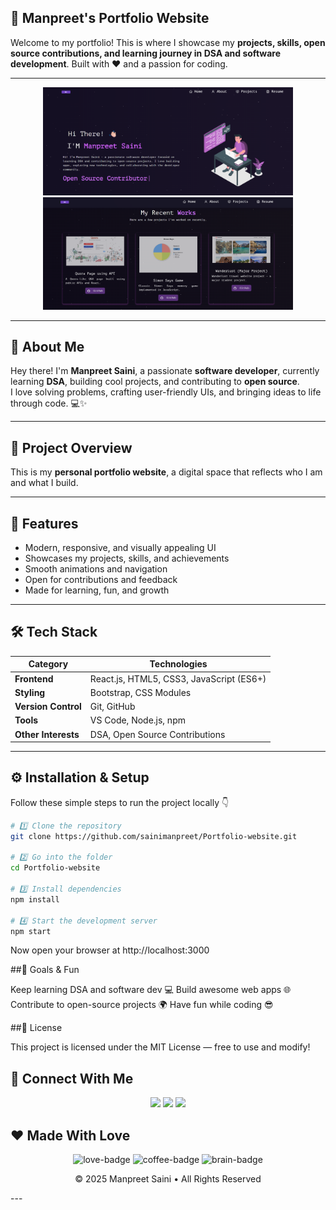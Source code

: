 ## 🌟 Manpreet's Portfolio Website

Welcome to my portfolio! This is where I showcase my **projects, skills, open source contributions, and learning journey in DSA and software development**. Built with ❤️ and a passion for coding.  

---


<p align="center">
  <img src="https://github.com/sainimanpreet/Portfolio-website/blob/main/home.png.png?raw=true" width="400" alt="Home Page"/>
  <img src="https://github.com/sainimanpreet/Portfolio-website/blob/main/project.png.png?raw=true" width="400" alt="Projects"/>
</p>


--- 

## 👋 About Me

Hey there! I'm **Manpreet Saini**, a passionate **software developer**, currently learning **DSA**, building cool projects, and contributing to **open source**.  
I love solving problems, crafting user-friendly UIs, and bringing ideas to life through code. 💻✨

---

## 🚀 Project Overview

This is my **personal portfolio website**, a digital space that reflects who I am and what I build.

---

## 🚀 Features
- Modern, responsive, and visually appealing UI  
- Showcases my projects, skills, and achievements  
- Smooth animations and navigation  
- Open for contributions and feedback  
- Made for learning, fun, and growth  

---

## 🛠️ Tech Stack

| Category | Technologies |
|-----------|---------------|
| **Frontend** | React.js, HTML5, CSS3, JavaScript (ES6+) |
| **Styling** | Bootstrap, CSS Modules |
| **Version Control** | Git, GitHub |
| **Tools** | VS Code, Node.js, npm |
| **Other Interests** | DSA, Open Source Contributions |

---

## ⚙️ Installation & Setup

Follow these simple steps to run the project locally 👇

```bash
# 1️⃣ Clone the repository
git clone https://github.com/sainimanpreet/Portfolio-website.git

# 2️⃣ Go into the folder
cd Portfolio-website

# 3️⃣ Install dependencies
npm install

# 4️⃣ Start the development server
npm start
```
Now open your browser at http://localhost:3000
 
##🎯 Goals & Fun

Keep learning DSA and software dev 💻
Build awesome web apps 🌐
Contribute to open-source projects 🌍
Have fun while coding 😎

##📝 License

This project is licensed under the MIT License — free to use and modify!

## 💬 Connect With Me
<p align="center"> <a href="https://github.com/sainimanpreet"><img src="https://img.shields.io/badge/GitHub-100000?style=for-the-badge&logo=github&logoColor=white"/></a> <a href="https://linkedin.com/in/manpreet-saini"><img src="https://img.shields.io/badge/LinkedIn-0A66C2?style=for-the-badge&logo=linkedin&logoColor=white"/></a> <a href="mailto:sainimanpreet@gmail.com"><img src="https://img.shields.io/badge/Email-D14836?style=for-the-badge&logo=gmail&logoColor=white"/></a> </p>

## ❤️ Made With Love
<p align="center"> <img src="https://forthebadge.com/images/badges/built-with-love.svg" alt="love-badge"/> <img src="https://forthebadge.com/images/badges/powered-by-coffee.svg" alt="coffee-badge"/> <img src="https://forthebadge.com/images/badges/uses-brains.svg" alt="brain-badge"/> </p> <p align="center">© 2025 Manpreet Saini • All Rights Reserved</p> 
---
